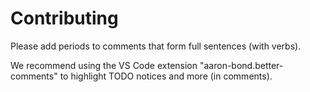 # Contributing

Please add periods to comments that form full sentences (with verbs).

We recommend using the VS Code extension "aaron-bond.better-comments"
to highlight TODO notices and more (in comments).

